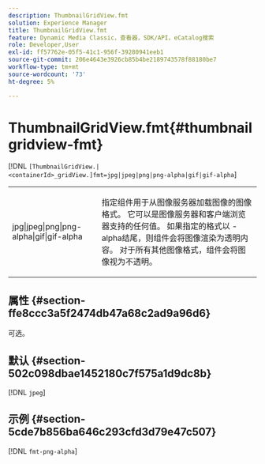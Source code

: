 ```yaml
---
description: ThumbnailGridView.fmt
solution: Experience Manager
title: ThumbnailGridView.fmt
feature: Dynamic Media Classic，查看器，SDK/API，eCatalog搜索
role: Developer,User
exl-id: ff57762e-05f5-41c1-956f-39280941eeb1
source-git-commit: 206e4643e3926cb85b4be2189743578f88180be7
workflow-type: tm+mt
source-wordcount: '73'
ht-degree: 5%

---
```


# ThumbnailGridView.fmt{#thumbnailgridview-fmt}

[!DNL `[ThumbnailGridView.|<containerId>_gridView.]fmt=jpg|jpeg|png|png-alpha|gif|gif-alpha`]

<table id="table_4620F51BD77149FDB68F1FBECC443801"> 
 <tbody> 
  <tr> 
   <td> <p> <span class="codeph"> jpg|jpeg|png|png-alpha|gif|gif-alpha</span> </p> </td> 
   <td> <p>指定组件用于从图像服务器加载图像的图像格式。 它可以是图像服务器和客户端浏览器支持的任何值。 如果指定的格式以<span class="codeph"> -alpha</span>结尾，则组件会将图像渲染为透明内容。 对于所有其他图像格式，组件会将图像视为不透明。 </p> </td> 
  </tr> 
 </tbody> 
</table>

## 属性 {#section-ffe8ccc3a5f2474db47a68c2ad9a96d6}

可选。

## 默认 {#section-502c098dbae1452180c7f575a1d9dc8b}

[!DNL `jpeg`]

## 示例 {#section-5cde7b856ba646c293cfd3d79e47c507}

[!DNL `fmt-png-alpha`]
